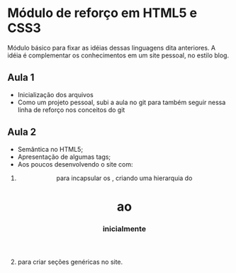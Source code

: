 # Módulo de reforço em HTML5 e CSS3

Módulo básico para fixar as idéias dessas linguagens dita anteriores.
A idéia é complementar os conhecimentos em um site pessoal, no estilo blog.

## Aula 1

- Inicialização dos arquivos
- Como um projeto pessoal, subi a aula no git para também seguir nessa linha de reforço nos conceitos do git

## Aula 2

- Semântica no HTML5;
- Apresentação de algumas tags;
- Aos poucos desenvolvendo o site com: 
1. <header> para incapsular os <h>, criando uma hierarquia do <h1> ao <h3> inicialmente
2. <section> para criar seções genéricas no site.
